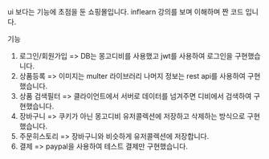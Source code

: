 ui 보다는 기능에 초점을 둔 쇼핑몰입니다.
inflearn 강의를 보며 이해하며 짠 코드 입니다.

기능
1. 로그인/회원가입 => DB는 몽고디비를 사용했고 jwt를 사용하여 로그인을 구현했습니다.
2. 상품등록        => 이미지는 multer 라이브러리 나머지 정보는 rest api를 사용하여 구현했습니다.
3. 상품 검색필터   => 클라이언트에서 서버로 데이터를 넘겨주면 디비에서 검색하여 구현했습니다.
4. 장바구니        => 쿠키가 아닌 몽고디비 유저콜렉션에 저장하고 삭제하는 방식으로 구현했습니다.
5. 주문히스토리    => 장바구니와 비슷하게 유저콜렉션에 저장합니다.
6. 결제            => paypal을 사용하여 테스트 결제만 구현했습니다.
